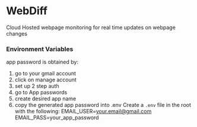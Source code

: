 # WebDiff
Cloud Hosted webpage monitoring for real time updates on webpage changes
### Environment Variables
app password is obtained by:
1. go to your gmail account
2. click on manage account
3. set up 2 step auth
4. go to App passwords
5. create desired app name
6. copy the generated app password into .env
Create a `.env` file in the root with the following:
EMAIL_USER=your.email@gmail.com
EMAIL_PASS=your_app_password